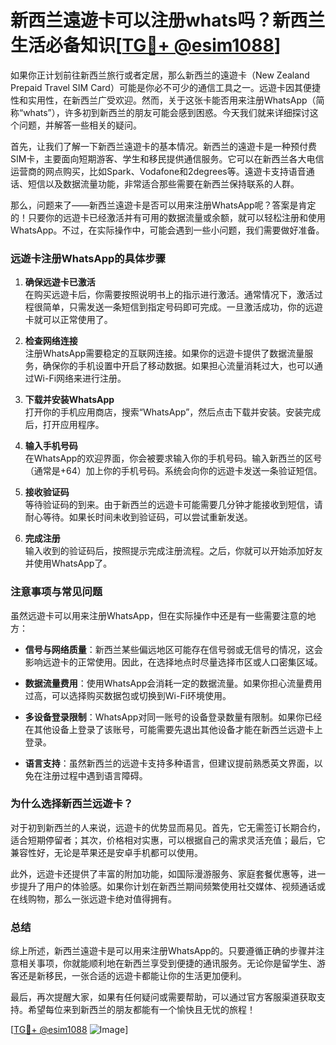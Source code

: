 # 新西兰遠遊卡可以注册whats吗？新西兰生活必备知识[[TG💪+ @esim1088](https://t.me/s/esim1088)]

如果你正计划前往新西兰旅行或者定居，那么新西兰的遠遊卡（New Zealand Prepaid Travel SIM Card）可能是你必不可少的通信工具之一。远遊卡因其便捷性和实用性，在新西兰广受欢迎。然而，关于这张卡能否用来注册WhatsApp（简称“whats”），许多初到新西兰的朋友可能会感到困惑。今天我们就来详细探讨这个问题，并解答一些相关的疑问。

首先，让我们了解一下新西兰遠遊卡的基本情况。新西兰的遠遊卡是一种预付费SIM卡，主要面向短期游客、学生和移民提供通信服务。它可以在新西兰各大电信运营商的网点购买，比如Spark、Vodafone和2degrees等。遠遊卡支持语音通话、短信以及数据流量功能，非常适合那些需要在新西兰保持联系的人群。

那么，问题来了——新西兰遠遊卡是否可以用来注册WhatsApp呢？答案是肯定的！只要你的远遊卡已经激活并有可用的数据流量或余额，就可以轻松注册和使用WhatsApp。不过，在实际操作中，可能会遇到一些小问题，我们需要做好准备。

### **远遊卡注册WhatsApp的具体步骤**

1. **确保远遊卡已激活**  
   在购买远遊卡后，你需要按照说明书上的指示进行激活。通常情况下，激活过程很简单，只需发送一条短信到指定号码即可完成。一旦激活成功，你的远遊卡就可以正常使用了。

2. **检查网络连接**  
   注册WhatsApp需要稳定的互联网连接。如果你的远遊卡提供了数据流量服务，确保你的手机设置中开启了移动数据。如果担心流量消耗过大，也可以通过Wi-Fi网络来进行注册。

3. **下载并安装WhatsApp**  
   打开你的手机应用商店，搜索“WhatsApp”，然后点击下载并安装。安装完成后，打开应用程序。

4. **输入手机号码**  
   在WhatsApp的欢迎界面，你会被要求输入你的手机号码。输入新西兰的区号（通常是+64）加上你的手机号码。系统会向你的远遊卡发送一条验证短信。

5. **接收验证码**  
   等待验证码的到来。由于新西兰的远遊卡可能需要几分钟才能接收到短信，请耐心等待。如果长时间未收到验证码，可以尝试重新发送。

6. **完成注册**  
   输入收到的验证码后，按照提示完成注册流程。之后，你就可以开始添加好友并使用WhatsApp了。

### **注意事项与常见问题**

虽然远遊卡可以用来注册WhatsApp，但在实际操作中还是有一些需要注意的地方：

- **信号与网络质量**：新西兰某些偏远地区可能存在信号弱或无信号的情况，这会影响远遊卡的正常使用。因此，在选择地点时尽量选择市区或人口密集区域。
  
- **数据流量费用**：使用WhatsApp会消耗一定的数据流量。如果你担心流量费用过高，可以选择购买数据包或切换到Wi-Fi环境使用。

- **多设备登录限制**：WhatsApp对同一账号的设备登录数量有限制。如果你已经在其他设备上登录了该账号，可能需要先退出其他设备才能在新西兰远遊卡上登录。

- **语言支持**：虽然新西兰的远遊卡支持多种语言，但建议提前熟悉英文界面，以免在注册过程中遇到语言障碍。

### **为什么选择新西兰远遊卡？**

对于初到新西兰的人来说，远遊卡的优势显而易见。首先，它无需签订长期合约，适合短期停留者；其次，价格相对实惠，可以根据自己的需求灵活充值；最后，它兼容性好，无论是苹果还是安卓手机都可以使用。

此外，远遊卡还提供了丰富的附加功能，如国际漫游服务、家庭套餐优惠等，进一步提升了用户的体验感。如果你计划在新西兰期间频繁使用社交媒体、视频通话或在线购物，那么一张远遊卡绝对值得拥有。

### **总结**

综上所述，新西兰遠遊卡是可以用来注册WhatsApp的。只要遵循正确的步骤并注意相关事项，你就能顺利地在新西兰享受到便捷的通讯服务。无论你是留学生、游客还是新移民，一张合适的远遊卡都能让你的生活更加便利。

最后，再次提醒大家，如果有任何疑问或需要帮助，可以通过官方客服渠道获取支持。希望每位来到新西兰的朋友都能有一个愉快且无忧的旅程！

[[TG💪+ @esim1088](https://t.me/s/esim1088) ![Image](https://i.postimg.cc/4NQfJmqS/Snipaste-2025-05-13-00-14-12.png)]